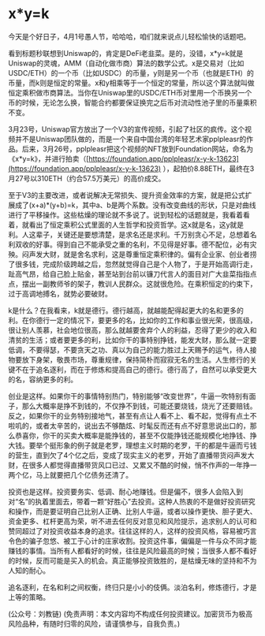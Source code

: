 # x\*y=k

今天是个好日子，4月1号愚人节，哈哈哈，咱们就来说点儿轻松愉快的话题吧。

看到标题秒联想到Uniswap的，肯定是DeFi老韭菜。是的，没错，x\*y=k就是Uniswap的灵魂，AMM（自动化做市商）算法的数学公式。x是交易对（比如USDC/ETH）的一个币（比如USDC）的币量，y则是另一个币（也就是ETH）的币量，而k则是恒定的常量。x和y相乘等于一个恒定的常量，所以这个算法就叫做恒定乘积做市商算法。当你在Uniswap里的USDC/ETH币对里用一个币换另一个币的时候，无论怎么换，智能合约都要保证换完之后币对流动性池子里的币量乘积不变。

3月23号，Uniswap官方放出了一个V3的宣传视频，引起了社区的疯传。这个视频并不是Uniswap团队做的，而是一个来自中国台湾的年轻艺术家pplpleasr的作品。后来，3月26号，pplpleasr把这个视频的NFT放到Foundation网站，命名为《x\*y=k》，并进行拍卖（[https://foundation.app/pplpleasr/x-y-k-13623](https://foundation.app/pplpleasr/x-y-k-13623) ），起拍价8.88ETH，最终在3月27号以310ETH（约合57.5万美元）的高价成交。

至于V3的主要改进，或者说解决无常损失、提升资金效率的方案，就是把公式扩展成了\(x+a\)\*\(y+b\)=k，其中a、b是两个系数。没有改变曲线的形状，只是对曲线进行了平移操作。这些枯燥的理论就不多说了。说到轻松的话题就是，我看着看着，就看出了恒定乘积公式里面的人生哲学和投资哲学。这x就是名，这y就是利。人这辈子，关键还是要想清楚，是求名还是求利。千万别贪心不足，总想着名利双收的好事。得到自己不能承受之重的名利，不见得是好事。德不配位，必有灾殃。闷声发大财，就是舍名求利，这是尊重恒定乘积律的。偏有企业家、创业者捞了很多钱，完成阶级跨越之后，忽然就觉得自己是个人物了，于是开始高调行走，趾高气昂，给自己脸上贴金，甚至站到台前以镰刀代言人的面目对广大韭菜指指点点，摆出一副教师爷的架子，教训人民群众。这就很危险。在乘积恒定的约束下，过于高调地搏名，就势必要破财。

k是什么？在我看来，k就是德行。德行越高，就越能配得起更大的名和更多的利。在你德行一定的情况下，要更多的名，比如你的工作和事业很光荣，很高级，很让别人羡慕，社会地位很高，那么就越要舍弃个人的利益，忍得了更少的收入和清贫的生活；或者要更多的利，比如你干的事特别挣钱，能发大财，那么就一定要低调，不要得瑟，不要贪天之功、真以为自己的能力胜过上天赐予的运气，待人接物要放下身架，敬畏市场，尊重规律，保持简朴而寂寂无名的生活。人生修行的关键不在于追名逐利，而在于修炼和提高自己的德行。德行高了，自然可以承受更大的名，容纳更多的利。

创业是这样。如果你干的事情特别热门，特别能够“改变世界”，牛逼一吹特别有面子，那么大概率是挣不到钱的，不仅挣不到钱，可能还要烧钱，烧光了还要赔钱。反之，如果你干的业务特别接地气，甚至有点让人看不上、看不起，觉得有点土不啦叽的，或者太辛苦的，说出去不够酷炫、时髦反而还有点不好意思说出口的，那么恭喜你，你干的买卖大概率是能挣钱的，甚至不仅能挣钱还能规模化地挣钱、挣大钱。要举个挺形象的例子就是老罗，理想主义时期的老罗，干的都是牛逼而亏钱的营生，直到欠了4个亿之后，变成了现实主义的老罗，开始了直播带货闷声发大财，在很多人都觉得直播带货风口已过、又累又不酷的时候，悄不作声的一年挣一两个亿，马上就要把几个亿债务还清了。

投资也是这样。投资要务实、低调、耐心地赚钱。但是偏不，很多人会陷入到对“名”的执着里面去，带着一颗“好胜心”去投资。这种人热衷的不是做好投资研究和操作，而是要证明自己比别人正确、比别人牛逼，或者以操作更快、胆子更大、资金更多、杠杆更高为荣，听不进去任何反对意见和风险提示，追求别人的认可和赞同超过了对投资收益本身的追求。往往这样的人，这样的投资风格，容易被巧言令色的骗子忽悠、被工于心计的庄家收割。投资这件事，偏偏是一件与众不同才能赚钱的事情。当所有人都看好的时候，往往是风险最高的时候；当很多人都不看好的时候，反而可能是买入的机会。真正能够投资致胜的，是枯燥无味的坚持和不为人知的耐心。

追名逐利，在名和利之间权衡，终归只是小小的伎俩。淡泊名利，修炼德行，才是上等的策略。

\(公众号：刘教链\)  \(免责声明：本文内容均不构成任何投资建议。加密货币为极高风险品种，有随时归零的风险，请谨慎参与，自我负责。\)

